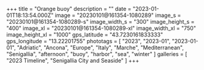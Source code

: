 +++
title = "Orange buoy"
description = ""
date = "2023-01-01T18:13:54.000Z"
image = "20230101@161354-1080289"
image_s = "20230101@161354-1080289-s"
image_width_s = "300"
image_height_s = "400"
image_xl = "20230101@161354-1080289-xl"
image_width_xl = "750"
image_height_xl = "1000"
gps_latitude = "43.7230161833333"
gps_longitude = "13.22201755"
phototags = [ "2023", "2023-01", "2023-01-01", "Adriatic", "Ancona", "Europe", "Italy", "Marche", "Mediterranean", "Senigallia", "afternoon", "buoy", "harbor", "sea", "winter" ]
galleries = [ "2023 Timeline", "Senigallia City and Seaside" ]
+++
